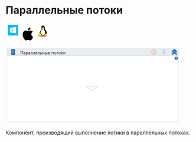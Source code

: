 # Параллельные потоки

![](<../../../.gitbook/assets/image (100) (1) (1) (1) (1) (2) (74).png>)

![](<../../../.gitbook/assets/image (71).png>)

Компонент, производящий выполнение логики в параллельных потоках.

